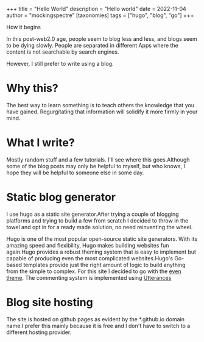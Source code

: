 +++
title = "Hello World"
description = "Hello world"
date = 2022-11-04
author = "mockingspectre"
[taxonomies]
tags = ["hugo", "blog", "go"]
+++

How it begins



In this post-web2.0 age, people seem to blog less and less, and blogs seem to be dying slowly. People are separated in different Apps where the content is not searchable by search engines.

However, I still prefer to write using a blog.

# Why this?

The best way to learn something is to teach others the knowledge that you have gained. Regurgitating that information will solidify it more firmly in your mind.

# What I write?

Mostly random stuff and a few tutorials. I'll see where this goes.Although some of the blog posts may only be helpful to myself, but who knows, I hope they will be helpful to someone else in some day.

# Static blog generator

I use hugo as a static site generator.After trying a couple of blogging platforms and trying to build a few from scratch I decided to
throw in the towel and opt in for a ready made solution, no need reinventing the wheel.

Hugo is one of the most popular open-source static site generators. With its amazing speed and flexibility, Hugo makes building websites fun again.Hugo provides a robust theming system that is easy to implement but capable of producing even the most complicated websites.Hugo's Go-based templates provide just the right amount of logic to build anything from the simple to complex. For this site I decided to go with the [even theme](https://github.com/olOwOlo/hugo-theme-even). The commenting system is implemented using [Utterances](https://utteranc.es/)

# Blog site hosting

The site is hosted on github pages as evident by the \*.github.io domain name.I prefer this mainly because it is free and I don't have
to switch to a different hosting provider.
